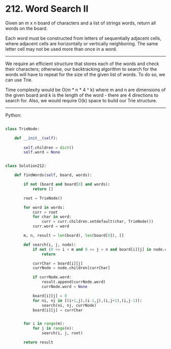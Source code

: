 # 212. Word Search II

Given an m x n board of characters and a list of strings words, return all
words on the board.

Each word must be constructed from letters of sequentially adjacent cells,
where adjacent cells are horizontally or vertically neighboring. The same
letter cell may not be used more than once in a word.

---

We require an efficient structure that stores each of the words and check their
characters; otherwise, our backtracking algorithm to search for the words will
have to repeat for the size of the given list of words. To do so, we can use
Trie.

Time complexity would be O(m * n * 4 ^ k) where m and n are dimensions of the
given board and k is the length of the word - there are 4 directions to search
for. Also, we would require O(k) space to build our Trie structure.

---

Python:

```python

class TrieNode:

    def __init__(self):
        
        self.children = dict()
        self.word = None


class Solution212:

    def findWords(self, board, words):

        if not (board and board[0] and words):
            return []

        root = TrieNode()

        for word in words:
            curr = root
            for char in word:
                curr = curr.children.setdefault(char, TrieNode())
            curr.word = word

        m, n, result = len(board), len(board[0]), []

        def search(i, j, node):
            if not (0 <= i < m and 0 <= j < n and board[i][j] in node.children):
                return

            currChar = board[i][j]
            currNode = node.children[currChar]

            if currNode.word:
                result.append(currNode.word)
                currNode.word = None

            board[i][j] = 0
            for ni, nj in [(i+1,j),(i-1,j),(i,j+1),(i,j-1)]:
                search(ni, nj, currNode)
            board[i][j] = currChar


        for i in range(m):
            for j in range(n):
                search(i, j, root)

        return result
```

